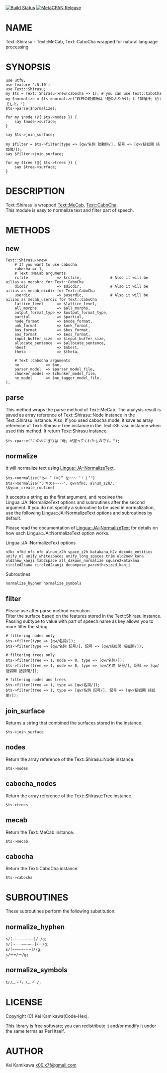 [![Build Status](https://travis-ci.org/Code-Hex/Text-Shirasu.svg?branch=master)](https://travis-ci.org/Code-Hex/Text-Shirasu) [![MetaCPAN Release](https://badge.fury.io/pl/Text-Shirasu.svg)](https://metacpan.org/release/Text-Shirasu)
# NAME

Text::Shirasu - Text::MeCab, Text::CaboCha wrapped for natural language processing 

# SYNOPSIS

    use utf8;
    use feature ':5.10';
    use Text::Shirasu;
    my $ts = Text::Shirasu->new(cabocha => 1); # you can use Text::CaboCha
    my $normalize = $ts->normalize("昨日の晩御飯は「鮭のふりかけ」と「味噌汁」だけでした。");
    $ts->parse($normalize);

    for my $node (@{ $ts->nodes }) {
        say $node->surface;
    }

    say $ts->join_surface;

    my $filter = $ts->filter(type => [qw/名詞 助動詞/], 記号 => [qw/括弧開 括弧閉/]);
    say $filter->join_surface;

    for my $tree (@{ $ts->trees }) {
        say $tree->surface;
    }

# DESCRIPTION

Text::Shirasu is wrapped [Text::MeCab](https://metacpan.org/pod/Text::MeCab), [Text::CaboCha](https://metacpan.org/pod/Text::CaboCha).  
This module is easy to normalize text and filter part of speech.

# METHODS

## new

    Text::Shirasu->new(
        # If you want to use cabocha
        cabocha => 1,
        # Text::MeCab arguments
        rcfile             => $rcfile,             # Also it will be ailias as mecabrc for Text::CaboCha
        dicdir             => $dicdir,             # Also it will be ailias as mecab_dicdir for Text::CaboCha
        userdic            => $userdic,            # Also it will be ailias as mecab_userdic for Text::CaboCha
        lattice_level      => $lattice_level,
        all_morphs         => $all_morphs,
        output_format_type => $output_format_type,
        partial            => $partial,
        node_format        => $node_format,
        unk_format         => $unk_format,
        bos_format         => $bos_format,
        eos_format         => $eos_format,
        input_buffer_size  => $input_buffer_size,
        allocate_sentence  => $allocate_sentence,
        nbest              => $nbest,
        theta              => $theta,
        
        # Text::CaboCha arguments
        ne            => $ne,
        parser_model  => $parser_model_file,
        chunker_model => $chunker_model_file,
        ne_model      => $ne_tagger_model_file,
    );

## parse

This method wraps the parse method of Text::MeCab.
The analysis result is saved as array reference of Text::Shirasu::Node instance in the Text::Shirasu instance.
Also, If you used cabocha mode, it save as array reference of Text::Shirasu::Tree instance in the Text::Shirasu instance when used this method.
It return Text::Shirasu instance. 

    $ts->parse("このおにぎりは「母」が握ってくれたものです。");

## normalize

It will normalize text using [Lingua::JA::NormalizeText](https://metacpan.org/pod/Lingua::JA::NormalizeText).  

    $ts->normalize("あ━ ”（＊）” を〰〰 ’＋１’")
    $ts->normalize("テキスト〰〰", qw/nfkc, alnum_z2h/, \&your_create_routine)

It accepts a string as the first argument, and receives the Lingua::JA::NormalizeText options and subroutines after the second argument.
If you do not specify a subroutine to be used in normalization, use the following Lingua::JA::NormalizeText options and subroutines by default.  

Please read the documentation of [Lingua::JA::NormalizeText](https://metacpan.org/pod/Lingua::JA::NormalizeText) for details on how each Lingua::JA::NormalizeText option works.

Lingua::JA::NormalizeText options

`nfkc nfkd nfc nfd alnum_z2h space_z2h katakana_h2z decode_entities unify_nl unify_whitespaces unify_long_spaces trim old2new_kana old2new_kanji tab2space all_dakuon_normalize square2katakana circled2kana circled2kanji decompose_parenthesized_kanji`

Subroutines

`normalize_hyphen normalize_symbols`

## filter

Please use after parse method execution.   
Filter the surface based on the features stored in the Text::Shirasu instance.
Passing subtype to value with part of speech name as key allows you to more filter the string.

    # filtering nodes only
    $ts->filter(type => [qw/名詞/]);
    $ts->filter(type => [qw/名詞 記号/], 記号 => [qw/括弧開 括弧閉/]);

    # filtering trees only
    $ts->filter(tree => 1, node => 0, type => [qw/名詞/]);
    $ts->filter(tree => 1, node => 0, type => [qw/名詞 記号/], 記号 => [qw/括弧開 括弧閉/]);

    # filtering nodes and trees
    $ts->filter(tree => 1, type => [qw/名詞/]);
    $ts->filter(tree => 1, type => [qw/名詞 記号/], 記号 => [qw/括弧開 括弧閉/]);

## join\_surface

Returns a string that combined the surfaces stored in the instance.

    $ts->join_surface

## nodes

Return the array reference of the Text::Shirasu::Node instance.

    $ts->nodes

## cabocha\_nodes

Return the array reference of the Text::Shirasu::Tree instance.

    $ts->trees

## mecab

Return the Text::MeCab instance.

    $ts->mecab

## cabocha

Return the Text::CaboCha instance.

    $ts->cabocha

# SUBROUTINES

These subroutines perform the following substitution.  

## normalize\_hyphen

    s/[˗֊‐‑‒–⁃⁻₋−]/-/g;
    s/[﹣－ｰ—―─━ー]/ー/g;
    s/[~∼∾〜〰～]//g;
    s/ー+/ー/g;

## normalize\_symbols

    tr/。、・「」/｡､･｢｣/;

# LICENSE

Copyright (C) Kei Kamikawa(Code-Hex).

This library is free software; you can redistribute it and/or modify
it under the same terms as Perl itself.

# AUTHOR

Kei Kamikawa <x00.x7f@gmail.com>
